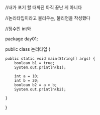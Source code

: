 
//내가 포기 할 때까진 아직 끝난 게 아니다



//논리타입이라고 불리우는, 불리언을 작성했다

//정수인 int와 

package day01;

public class 논리타입 {

	public static void main(String[] args) {
		boolean b1 = true;
		System.out.println(b1);
		
		int a = 10;
		int b = 20;
		boolean b2 = a > b;
		System.out.println(b2);
		
	}

}
